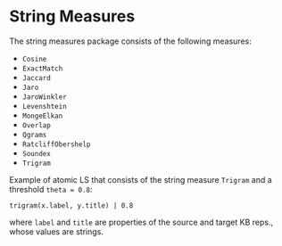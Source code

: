 # String Measures

The string measures package consists of the following measures: 

* `Cosine`
* `ExactMatch`
* `Jaccard`  
* `Jaro`
* `JaroWinkler` 
* `Levenshtein`
* `MongeElkan` 
* `Overlap`
* `Qgrams` 
* `RatcliffObershelp`
* `Soundex`
* `Trigram`

Example of atomic LS that consists of the string measure  `Trigram` and a threshold `theta = 0.8`:

`trigram(x.label, y.title) | 0.8`

where `label` and `title` are properties of the source and target KB reps., whose values are strings. 
